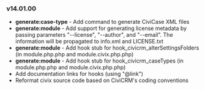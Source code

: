 ### v14.01.00

 * **generate:case-type** - Add command to generate CiviCase XML files
 * **generate:module** - Add support for generating license metadata by passing parameters "--license", "--author", and "--email".
   The information will be propagated to info.xml and LICENSE.txt
 * **generate:module** - Add hook stub for hook_civicrm_alterSettingsFolders (in module.php.php and module.civix.php.php)
 * **generate:module** - Add hook stub for hook_civicrm_caseTypes (in module.php.php and module.civix.php.php)
 * Add documentation links for hooks (using "@link")
 * Reformat civix source code based on CiviCRM's coding conventions
